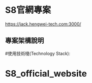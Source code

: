 # S8官網專案

https://jack.hengwei-tech.com:3000/

## 專案架構說明

#使用技術棧(Technology Stack):


# S8_official_website
